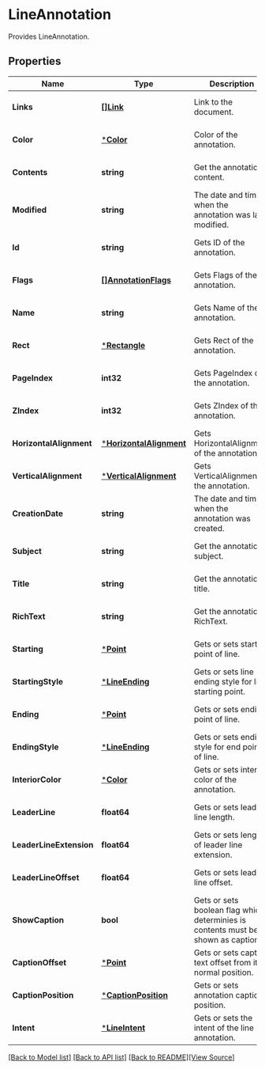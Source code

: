 # LineAnnotation
Provides LineAnnotation.

## Properties
Name | Type | Description | Notes
------------ | ------------- | ------------- | -------------
**Links** | [**[]Link**](Link.md) | Link to the document. | [optional] [default to null]
**Color** | [***Color**](Color.md) | Color of the annotation. | [optional] [default to null]
**Contents** | **string** | Get the annotation content. | [optional] [default to null]
**Modified** | **string** | The date and time when the annotation was last modified. | [optional] [default to null]
**Id** | **string** | Gets ID of the annotation. | [optional] [default to null]
**Flags** | [**[]AnnotationFlags**](AnnotationFlags.md) | Gets Flags of the annotation. | [optional] [default to null]
**Name** | **string** | Gets Name of the annotation. | [optional] [default to null]
**Rect** | [***Rectangle**](Rectangle.md) | Gets Rect of the annotation. | [optional] [default to null]
**PageIndex** | **int32** | Gets PageIndex of the annotation. | [optional] [default to null]
**ZIndex** | **int32** | Gets ZIndex of the annotation. | [optional] [default to null]
**HorizontalAlignment** | [***HorizontalAlignment**](HorizontalAlignment.md) | Gets HorizontalAlignment of the annotation. | [optional] [default to null]
**VerticalAlignment** | [***VerticalAlignment**](VerticalAlignment.md) | Gets VerticalAlignment of the annotation. | [optional] [default to null]
**CreationDate** | **string** | The date and time when the annotation was created. | [optional] [default to null]
**Subject** | **string** | Get the annotation subject. | [optional] [default to null]
**Title** | **string** | Get the annotation title. | [optional] [default to null]
**RichText** | **string** | Get the annotation RichText. | [optional] [default to null]
**Starting** | [***Point**](Point.md) | Gets or sets starting point of line. | [optional] [default to null]
**StartingStyle** | [***LineEnding**](LineEnding.md) | Gets or sets line ending style for line starting point. | [optional] [default to null]
**Ending** | [***Point**](Point.md) | Gets or sets ending point of line. | [optional] [default to null]
**EndingStyle** | [***LineEnding**](LineEnding.md) | Gets or sets ending style for end point of line. | [optional] [default to null]
**InteriorColor** | [***Color**](Color.md) | Gets or sets interior color of the annotation. | [optional] [default to null]
**LeaderLine** | **float64** | Gets or sets leader line length. | [optional] [default to null]
**LeaderLineExtension** | **float64** | Gets or sets length of leader line extension. | [optional] [default to null]
**LeaderLineOffset** | **float64** | Gets or sets leader line offset. | [optional] [default to null]
**ShowCaption** | **bool** | Gets or sets boolean flag which determinies is contents must be shown as caption. | [optional] [default to null]
**CaptionOffset** | [***Point**](Point.md) | Gets or sets caption text offset from its normal position. | [optional] [default to null]
**CaptionPosition** | [***CaptionPosition**](CaptionPosition.md) | Gets or sets annotation caption position. | [optional] [default to null]
**Intent** | [***LineIntent**](LineIntent.md) | Gets or sets the intent of the line annotation. | [optional] [default to null]

[[Back to Model list]](../README.md#documentation-for-models) [[Back to API list]](../README.md#documentation-for-api-endpoints) [[Back to README]](../README.md)[[View Source]](../line_annotation.go)



